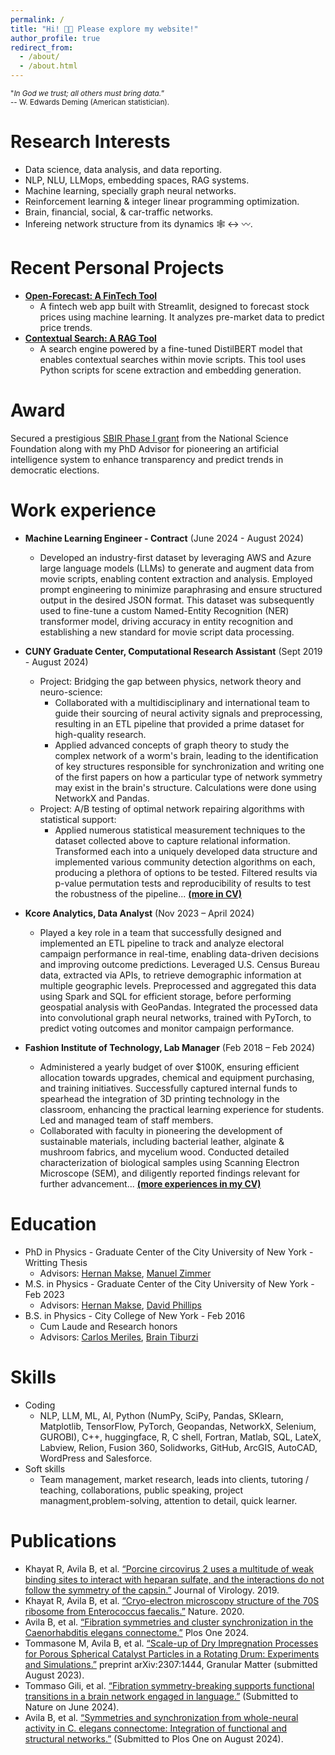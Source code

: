 ```yaml
---
permalink: /
title: "Hi! 👋🏼 Please explore my website!"
author_profile: true
redirect_from: 
  - /about/
  - /about.html
---
```

<span style="font-size: smaller;">"*In God we trust; all others must bring data.*”<br>-- W. Edwards Deming (American statistician).</span>

Research Interests
======
* Data science, data analysis, and data reporting.
* NLP, NLU, LLMops, embedding spaces, RAG systems.
* Machine learning, specially graph neural networks.
* Reinforcement learning & integer linear programming optimization.
* Brain, financial, social, & car-traffic networks.
* Infereing network structure from its dynamics 🕸️ &harr; 〰️.

Recent Personal Projects
======
* [**Open-Forecast: A FinTech Tool**](https://open-forecast.streamlit.app/)
  * A fintech web app built with Streamlit, designed to forecast stock prices using machine learning. It analyzes pre-market data to predict price trends.
* [**Contextual Search: A RAG Tool**](https://github.com/kryogenica/Contextual_Search_Tool)
  * A search engine powered by a fine-tuned DistilBERT model that enables contextual searches within movie scripts. This tool uses Python scripts for scene extraction and embedding generation.

Award
======
Secured a prestigious [SBIR Phase I grant](https://www.nsf.gov/awardsearch/showAward?AWD_ID=2309896) from the National Science Foundation along with my PhD Advisor for pioneering an artificial intelligence system to enhance transparency and predict trends in democratic elections.

Work experience
======
* **Machine Learning Engineer - Contract** (June 2024 - August 2024)
  * Developed an industry-first dataset by leveraging AWS and Azure large language models (LLMs) to generate and augment data from movie scripts, enabling content extraction and analysis. Employed prompt engineering to minimize paraphrasing and ensure structured output in the desired JSON format. This dataset was subsequently used to fine-tune a custom Named-Entity Recognition (NER) transformer model, driving accuracy in entity recognition and establishing a new standard for movie script data processing.
 
* **CUNY Graduate Center, Computational Research Assistant** (Sept 2019 - August 2024)
  * Project: Bridging the gap between physics, network theory and neuro-science:
    * Collaborated with a multidisciplinary and international team to guide their sourcing of neural activity signals and preprocessing, resulting in an ETL pipeline that provided a prime dataset for high-quality research.
    * Applied advanced concepts of graph theory to study the complex network of a worm's brain, leading to the identification of key structures responsible for synchronization and writing one of the first papers on how a particular type of network symmetry may exist in the brain's structure. Calculations were done using NetworkX and Pandas.
  * Project: A/B testing of optimal network repairing algorithms with statistical support:
    * Applied numerous statistical measurement techniques to the dataset collected above to capture relational information. Transformed each into a uniquely developed data structure and implemented various community detection algorithms on each, producing a plethora of options to be tested. Filtered results via p-value permutation tests and reproducibility of results to test the robustness of the pipeline... [**(more in CV)**](/files/Bryant_Avila_CV.pdf)

* **Kcore Analytics, Data Analyst** (Nov 2023 – April 2024)
  * Played a key role in a team that successfully designed and implemented an ETL pipeline to track and analyze electoral campaign performance in real-time, enabling data-driven decisions and improving outcome predictions. Leveraged U.S. Census Bureau data, extracted via APIs, to retrieve demographic information at multiple geographic levels. Preprocessed and aggregated this data using Spark and SQL for efficient storage, before performing geospatial analysis with GeoPandas. Integrated the processed data into convolutional graph neural networks, trained with PyTorch, to predict voting outcomes and monitor campaign performance.

* **Fashion Institute of Technology, Lab Manager** (Feb 2018 – Feb 2024)
  * Administered a yearly budget of over $100K, ensuring efficient allocation towards upgrades, chemical and equipment purchasing, and training initiatives. Successfully captured internal funds to spearhead the integration of 3D printing technology in the classroom, enhancing the practical learning experience for students. Led and managed team of staff members.
  * Collaborated with faculty in pioneering the development of sustainable materials, including bacterial leather, alginate & mushroom fabrics, and mycelium wood. Conducted detailed characterization of biological samples using Scanning Electron Microscope (SEM), and diligently reported findings relevant for further advancement... [**(more experiences in my CV)**](/files/Bryant_Avila_CV.pdf)

Education
======
* PhD in Physics - Graduate Center of the City University of New York - Writting Thesis
  * Advisors: [Hernan Makse](https://hmakse.ccny.cuny.edu/), [Manuel Zimmer](https://www.imp.ac.at/groups/manuel-zimmer)
* M.S. in Physics - Graduate Center of the City University of New York - Feb 2023
  * Advisors: [Hernan Makse](https://hmakse.ccny.cuny.edu/), [David Phillips](https://www.usna.edu/Users/math/dphillip/)
* B.S. in Physics - City College of New York - Feb 2016
  * Cum Laude and Research honors
  * Advisors: [Carlos Meriles](https://cmeriles.ccny.cuny.edu/), [Brain Tiburzi](https://www.gc.cuny.edu/people/brian-c-tiburzi)

Skills
======
* Coding
  * NLP, LLM, ML, AI, Python (NumPy, SciPy, Pandas, SKlearn, Matplotlib, TensorFlow, PyTorch, Geopandas, NetworkX, Selenium, GUROBI), C++, huggingface, R, C shell, Fortran, Matlab, SQL, LateX, Labview, Relion, Fusion 360, Solidworks, GitHub, ArcGIS, AutoCAD, WordPress and Salesforce.
* Soft skills
  * Team management, market research, leads into clients, tutoring / teaching, collaborations, public speaking, project managment,problem-solving, attention to detail, quick learner.

Publications
======
* Khayat R, Avila B, et al. [“Porcine circovirus 2 uses a multitude of weak binding sites to interact with heparan sulfate, and the interactions do not follow the symmetry of the capsin.”](https://jvi.asm.org/content/93/6/e02222-18)  Journal of Virology. 2019.
* Khayat R, Avila B, et al. [“Cryo-electron microscopy structure of the 70S ribosome from Enterococcus faecalis.”](https://www.nature.com/articles/s41598-020-73199-6) Nature. 2020.
* Avila B, et al. [“Fibration symmetries and cluster synchronization in the Caenorhabditis elegans connectome.”](https://arxiv.org/abs/2305.19367) Plos One 2024.
* Tommasone M, Avila B, et al. [“Scale-up of Dry Impregnation Processes for Porous Spherical Catalyst Particles in a Rotating Drum:
Experiments and Simulations.”](https://arxiv.org/abs/2307.14444) preprint arXiv:2307:1444, Granular Matter (submitted August 2023).
* Tommaso Gili, et al. [“Fibration symmetry-breaking supports functional transitions in a brain network engaged in language.”](https://www.researchsquare.com/article/rs-4409330/v1) (Submitted to Nature on June 2024).
* Avila B, et al. [“Symmetries and synchronization from whole-neural activity in C. elegans connectome: Integration of functional and structural networks.”](https://arxiv.org/abs/2409.02682) (Submitted to Plos One on August 2024).
